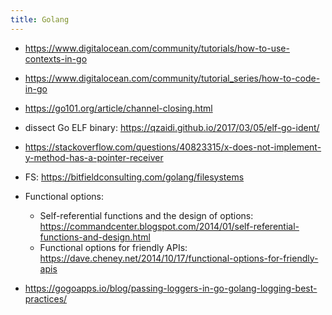 ```yaml
---
title: Golang
---
```


- https://www.digitalocean.com/community/tutorials/how-to-use-contexts-in-go
- https://www.digitalocean.com/community/tutorial_series/how-to-code-in-go
- https://go101.org/article/channel-closing.html
- dissect Go ELF binary: https://qzaidi.github.io/2017/03/05/elf-go-ident/
- https://stackoverflow.com/questions/40823315/x-does-not-implement-y-method-has-a-pointer-receiver
- FS: https://bitfieldconsulting.com/golang/filesystems

- Functional options:
  - Self-referential functions and the design of options: https://commandcenter.blogspot.com/2014/01/self-referential-functions-and-design.html
  - Functional options for friendly APIs: https://dave.cheney.net/2014/10/17/functional-options-for-friendly-apis

- https://gogoapps.io/blog/passing-loggers-in-go-golang-logging-best-practices/
